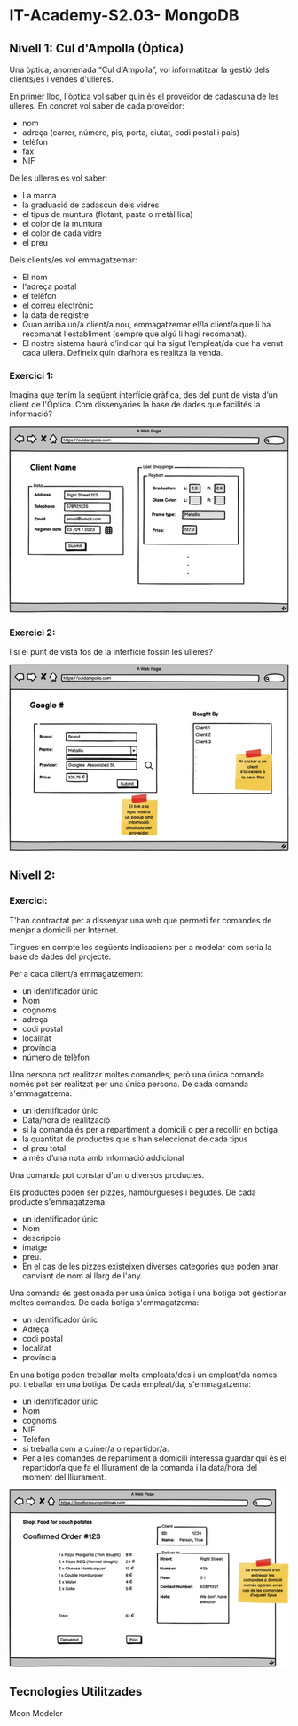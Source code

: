 # IT-Academy-S2.03- MongoDB

## Nivell 1: Cul d'Ampolla (Òptica)

Una òptica, anomenada “Cul d'Ampolla”, vol informatitzar la gestió dels clients/es i vendes d'ulleres.

En primer lloc, l'òptica vol saber quin és el proveïdor de cadascuna de les ulleres. En concret vol saber de cada proveïdor: 
* nom
* adreça (carrer, número, pis, porta, ciutat, codi postal i país)
* telèfon
* fax
* NIF
  
De les ulleres es vol saber: 
* La marca
* la graduació de cadascun dels vidres
* el tipus de muntura (flotant, pasta o metàl·lica)
* el color de la muntura
* el color de cada vidre
* el preu
  
Dels clients/es vol emmagatzemar:
* El nom
* l'adreça postal
* el telèfon
* el correu electrònic
* la data de registre
* Quan arriba un/a client/a nou, emmagatzemar el/la client/a que li ha recomanat l'establiment (sempre que algú li hagi recomanat).
* El nostre sistema haurà d’indicar qui ha sigut l’empleat/da que ha venut cada ullera. Defineix quin dia/hora es realitza la venda.

### Exercici 1: 
Imagina que tenim la següent interfície gràfica, des del punt de vista d’un client de l'Òptica. Com dissenyaries la base de dades que facilités la informació?

![image info](./pictures/ex1-optica.jpg)

### Exercici 2:
I si el punt de vista fos de la interfície fossin les ulleres?

![image info](./pictures/ex2-optica.jpg)


## Nivell 2: 

### Exercici:
T’han contractat per a dissenyar una web que permeti fer comandes de menjar a domicili per Internet.

Tingues en compte les següents indicacions per a modelar com seria la base de dades del projecte:

Per a cada client/a emmagatzemem:
* un identificador únic
* Nom
* cognoms
* adreça
* codi postal
* localitat
* província
* número de telèfon

Una persona pot realitzar moltes comandes, però una única comanda només pot ser realitzat per una única persona. De cada comanda s'emmagatzema:
* un identificador únic
* Data/hora de realització
* si la comanda és per a repartiment a domicili o per a recollir en botiga
* la quantitat de productes que s'han seleccionat de cada tipus
* el preu total
* a més d’una nota amb informació addicional

Una comanda pot constar d'un o diversos productes.

Els productes poden ser pizzes, hamburgueses i begudes. De cada producte s'emmagatzema:
* un identificador únic
* Nom
* descripció
* imatge
* preu.
* En el cas de les pizzes existeixen diverses categories que poden anar canviant de nom al llarg de l'any.

Una comanda és gestionada per una única botiga i una botiga pot gestionar moltes comandes. De cada botiga s'emmagatzema:
* un identificador únic
* Adreça
* codi postal
* localitat
* província

En una botiga poden treballar molts empleats/des i un empleat/da només pot treballar en una botiga. De cada empleat/da, s'emmagatzema:
* un identificador únic
* Nom
* cognoms
* NIF
* Telèfon
* si treballa com a cuiner/a o repartidor/a.
* Per a les comandes de repartiment a domicili interessa guardar qui és el repartidor/a que fa el lliurament de la comanda i la data/hora del moment del lliurament.

![image info](./pictures/ex-pizzeria.jpg)

## Tecnologies Utilitzades

Moon Modeler
